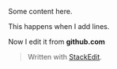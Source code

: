 
Some content here.

This happens when I add lines.

Now I edit it from **github.com**

> Written with [StackEdit](https://stackedit.io/).
<!--stackedit_data:
eyJoaXN0b3J5IjpbLTEzNjY2MzI5NjUsLTE0NTUyNTg5NTFdfQ
==
-->
